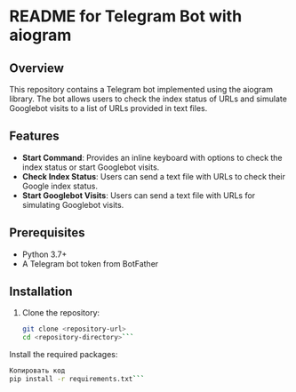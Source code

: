 # README for Telegram Bot with aiogram

## Overview

This repository contains a Telegram bot implemented using the aiogram library. The bot allows users to check the index status of URLs and simulate Googlebot visits to a list of URLs provided in text files.

## Features

- **Start Command**: Provides an inline keyboard with options to check the index status or start Googlebot visits.
- **Check Index Status**: Users can send a text file with URLs to check their Google index status.
- **Start Googlebot Visits**: Users can send a text file with URLs for simulating Googlebot visits.

## Prerequisites

- Python 3.7+
- A Telegram bot token from BotFather

## Installation

1. Clone the repository:
   ```bash
   git clone <repository-url>
   cd <repository-directory>```

Install the required packages:

```bash
Копировать код
pip install -r requirements.txt```


